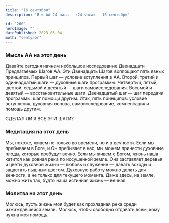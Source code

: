 ```yaml
---
title: "16 сентября"
description: "Я и АА 24 часа - «24 часа» — 16 сентября"

id: "260"
heroImage: ""
datePublished: 2023-05-04
moth: "sentyabr"
---
```


### Мысль АА на этот день

Давайте сегодня начнем небольшое исследование Двенадцати Предлагаемых Шагов
АА. Эти Двенадцать Шагов воплощают пять явных принципов. Первый шаг — условие
вступления в АА. Второй, третий и одиннадцатый шаги — духовные шаги программы.
Четвертый, пятый, шестой, седьмой и десятый — шаги самоисследования. Восьмой и
девятый — восстановительные шаги. Двенадцатый шаг — шаг передачи программы,
шаг помощи другим. Итак, пять принципов: условие вступления, духовная основа,
самоисследование, компенсация и помощь другим.

СДЕЛАЛ ЛИ Я ВСЕ ЭТИ ШАГИ?

### Медитация на этот день

Мы, похоже, живем не только во времени, но и в вечности. Если мы пребываем в
Боге, и Он пребывает в нас, мы можем принести духовные плоды, которые пребудут
вечно. Если мы живем с Богом, жизнь наша катится как ровная река по иссушенной
земле. Она заставляет деревья и цветы духовной жизни — любовь и служение —
давать всходы и зацветать пышным цветом. Духовную работу можно делать для
вечности, а не только для текущего момента. Даже здесь, на земле, можно жить
так, будто наша истинная жизнь — вечная.

### Молитва на этот день

Молюсь, пусть жизнь моя будет как прохладная река среди изжаждавшейся земли.
Молюсь, чтобы свободно отдавать всем, кому нужна моя помощь.
